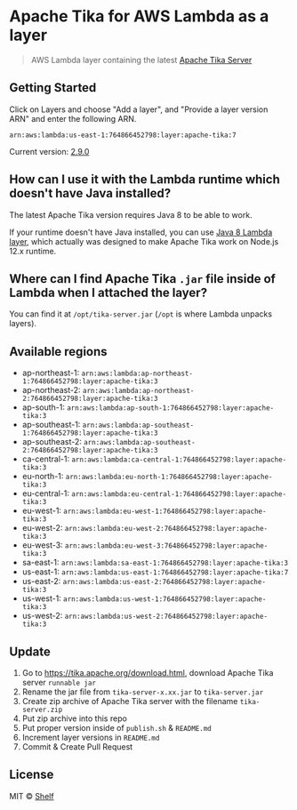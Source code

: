 # Apache Tika for AWS Lambda as a layer

> AWS Lambda layer containing the latest [Apache Tika Server](https://tika.apache.org/)

## Getting Started

Click on Layers and choose "Add a layer", and "Provide a layer version
ARN" and enter the following ARN.

```
arn:aws:lambda:us-east-1:764866452798:layer:apache-tika:7
```

Current version: [2.9.0](https://tika.apache.org/2.9.0/index.html)

## How can I use it with the Lambda runtime which doesn't have Java installed?

The latest Apache Tika version requires Java 8 to be able to work.

If your runtime doesn't have Java installed, you can use [Java 8 Lambda layer](https://github.com/shelfio/java-lambda-layer), which actually was designed to make Apache Tika work on Node.js 12.x runtime.

## Where can I find Apache Tika `.jar` file inside of Lambda when I attached the layer?

You can find it at `/opt/tika-server.jar` (`/opt` is where Lambda unpacks layers).

## Available regions

- ap-northeast-1: `arn:aws:lambda:ap-northeast-1:764866452798:layer:apache-tika:3`
- ap-northeast-2: `arn:aws:lambda:ap-northeast-2:764866452798:layer:apache-tika:3`
- ap-south-1: `arn:aws:lambda:ap-south-1:764866452798:layer:apache-tika:3`
- ap-southeast-1: `arn:aws:lambda:ap-southeast-1:764866452798:layer:apache-tika:3`
- ap-southeast-2: `arn:aws:lambda:ap-southeast-2:764866452798:layer:apache-tika:3`
- ca-central-1: `arn:aws:lambda:ca-central-1:764866452798:layer:apache-tika:3`
- eu-north-1: `arn:aws:lambda:eu-north-1:764866452798:layer:apache-tika:3`
- eu-central-1: `arn:aws:lambda:eu-central-1:764866452798:layer:apache-tika:3`
- eu-west-1: `arn:aws:lambda:eu-west-1:764866452798:layer:apache-tika:3`
- eu-west-2: `arn:aws:lambda:eu-west-2:764866452798:layer:apache-tika:3`
- eu-west-3: `arn:aws:lambda:eu-west-3:764866452798:layer:apache-tika:3`
- sa-east-1: `arn:aws:lambda:sa-east-1:764866452798:layer:apache-tika:3`
- us-east-1: `arn:aws:lambda:us-east-1:764866452798:layer:apache-tika:7`
- us-east-2: `arn:aws:lambda:us-east-2:764866452798:layer:apache-tika:3`
- us-west-1: `arn:aws:lambda:us-west-1:764866452798:layer:apache-tika:3`
- us-west-2: `arn:aws:lambda:us-west-2:764866452798:layer:apache-tika:3`

## Update

1. Go to https://tika.apache.org/download.html, download Apache Tika server `runnable jar`
2. Rename the jar file from `tika-server-x.xx.jar` to `tika-server.jar`
3. Create zip archive of Apache Tika server with the filename `tika-server.zip`
4. Put zip archive into this repo
5. Put proper version inside of `publish.sh` & `README.md`
6. Increment layer versions in `README.md`
7. Commit & Create Pull Request

## License

MIT © [Shelf](https://shelf.io)
